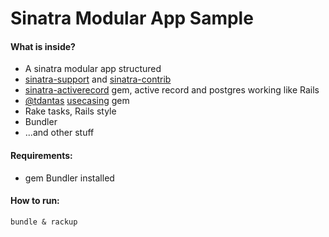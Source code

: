 Sinatra Modular App Sample
=====================

#### What is inside?

* A sinatra modular app structured
* [sinatra-support](https://github.com/sinefunc/sinatra-support) and [sinatra-contrib](https://github.com/sinatra/sinatra-contrib)
* [sinatra-activerecord](https://github.com/janko-m/sinatra-activerecord) gem, active record and postgres working like Rails
* [@tdantas](https://github.com/tdantas) [usecasing](https://github.com/tdantas/usecasing) gem
* Rake tasks, Rails style
* Bundler
* ...and other stuff

#### Requirements:

* gem Bundler installed

#### How to run:

````
bundle & rackup
````

